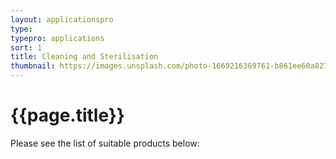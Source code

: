 ```yaml
---
layout: applicationspro
type: 
typepro: applications
sort: 1
title: Cleaning and Sterilisation
thumbnail: https://images.unsplash.com/photo-1669216369761-b861ee60a827?ixlib=rb-4.0.3&ixid=MnwxMjA3fDB8MHxwaG90by1wYWdlfHx8fGVufDB8fHx8&auto=format&fit=crop&w=2071&q=80
---
```

# {{page.title}}

Please see the list of suitable products below: